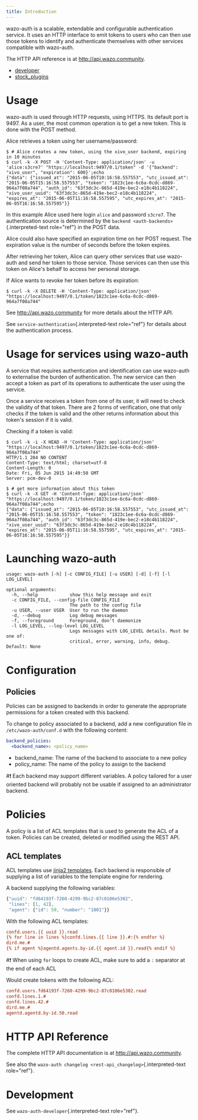 ```yaml
---
title: Introduction
---
```


wazo-auth is a scalable, extendable and configurable authentication
service. It uses an HTTP interface to emit tokens to users who can then
use those tokens to identify and authenticate themselves with other
services compatible with wazo-auth.

The HTTP API reference is at <http://api.wazo.community>.

- [developer](/uc-doc/system/wazo-auth/developer)
- [stock_plugins](/uc-doc/system/wazo-auth/stock_plugins)

Usage
=====

wazo-auth is used through HTTP requests, using HTTPS. Its default port
is 9497. As a user, the most common operation is to get a new token.
This is done with the POST method.

Alice retrieves a token using her username/password:

    $ # Alice creates a new token, using the xivo_user backend, expiring in 10 minutes
    $ curl -k -X POST -H 'Content-Type: application/json' -u 'alice:s3cre7' "https://localhost:9497/0.1/token" -d '{"backend": "xivo_user", "expiration": 600}';echo
    {"data": {"issued_at": "2015-06-05T10:16:58.557553", "utc_issued_at": "2015-06-05T15:16:58.557553", "token": "1823c1ee-6c6a-0cdc-d869-964a7f08a744", "auth_id": "63f3dc3c-865d-419e-bec2-e18c4b118224", "xivo_user_uuid": "63f3dc3c-865d-419e-bec2-e18c4b118224", "expires_at": "2015-06-05T11:16:58.557595", "utc_expires_at": "2015-06-05T16:16:58.557595"}}

In this example Alice used here login `alice` and password `s3cre7`. The
authentication source is determined by the
`backend <auth-backends>`{.interpreted-text role="ref"} in the POST
data.

Alice could also have specified an expiration time on her POST request.
The expiration value is the number of seconds before the token expires.

After retrieving her token, Alice can query other services that use
wazo-auth and send her token to those service. Those services can then
use this token on Alice\'s behalf to access her personal storage.

If Alice wants to revoke her token before its expiration:

    $ curl -k -X DELETE -H 'Content-Type: application/json' "https://localhost:9497/0.1/token/1823c1ee-6c6a-0cdc-d869-964a7f08a744"

See <http://api.wazo.community> for more details about the HTTP API.

See `service-authentication`{.interpreted-text role="ref"} for details
about the authentication process.

Usage for services using wazo-auth
==================================

A service that requires authentication and identification can use
wazo-auth to externalise the burden of authentication. The new service
can then accept a token as part of its operations to authenticate the
user using the service.

Once a service receives a token from one of its user, it will need to
check the validity of that token. There are 2 forms of verification, one
that only checks if the token is valid and the other returns information
about this token\'s session if it is valid.

Checking if a token is valid:

    $ curl -k -i -X HEAD -H 'Content-Type: application/json' "https://localhost:9497/0.1/token/1823c1ee-6c6a-0cdc-d869-964a7f08a744"
    HTTP/1.1 204 NO CONTENT
    Content-Type: text/html; charset=utf-8
    Content-Length: 0
    Date: Fri, 05 Jun 2015 14:49:50 GMT
    Server: pcm-dev-0

    $ # get more information about this token
    $ curl -k -X GET -H 'Content-Type: application/json' "https://localhost:9497/0.1/token/1823c1ee-6c6a-0cdc-d869-964a7f08a744";echo
    {"data": {"issued_at": "2015-06-05T10:16:58.557553", "utc_issued_at": "2015-06-05T15:16:58.557553", "token": "1823c1ee-6c6a-0cdc-d869-964a7f08a744", "auth_id": "63f3dc3c-865d-419e-bec2-e18c4b118224", "xivo_user_uuid": "63f3dc3c-865d-419e-bec2-e18c4b118224", "expires_at": "2015-06-05T11:16:58.557595", "utc_expires_at": "2015-06-05T16:16:58.557595"}}

Launching wazo-auth
===================

    usage: wazo-auth [-h] [-c CONFIG_FILE] [-u USER] [-d] [-f] [-l LOG_LEVEL]

    optional arguments:
      -h, --help            show this help message and exit
      -c CONFIG_FILE, --config-file CONFIG_FILE
                            The path to the config file
      -u USER, --user USER  User to run the daemon
      -d, --debug           Log debug messages
      -f, --foreground      Foreground, don't daemonize
      -l LOG_LEVEL, --log-level LOG_LEVEL
                            Logs messages with LOG_LEVEL details. Must be one of:
                            critical, error, warning, info, debug. Default: None

Configuration
=============

Policies
--------

Policies can be assigned to backends in order to generate the
appropriate permissions for a token created with this backend.

To change to policy associated to a backend, add a new configuration
file in `/etc/wazo-auth/conf.d` with the following content:

```YAML
backend_policies:
  <backend_name>: <policy_name>
```

-   backend\_name: The name of the backend to associate to a new policy
-   policy\_name: The name of the policy to assign to the backend

#:exclamation: Each backend may support different variables. A policy tailored for a
user oriented backend will probably not be usable if assigned to an
administrator backend.

Policies
========

A policy is a list of ACL templates that is used to generate the ACL of
a token. Policies can be created, deleted or modified using the REST
API.

ACL templates
-------------

ACL templates use [jinja2
templates](http://jinja.pocoo.org/docs/2.9/templates/#). Each backend is
responsible of supplying a list of variables to the template engine for
rendering.

A backend supplying the following variables:

```Javascript
{"uuid": "fd64193f-7260-4299-9bc2-87c0106e5302",
 "lines": [1, 42],
 "agent": {"id": 50, "number": "1001"}}
```

With the following ACL templates:

```Ini
confd.users.{{ uuid }}.read
{% for line in lines %}confd.lines.{{ line }}.#:{% endfor %}
dird.me.#
{% if agent %}agentd.agents.by-id.{{ agent.id }}.read{% endif %}
```

#:exclamation: When using `for` loops to create ACL, make sure to add a `:` separator
at the end of each ACL

Would create tokens with the following ACL:

```Ini
confd.users.fd64193f-7260-4299-9bc2-87c0106e5302.read
confd.lines.1.#
confd.lines.42.#
dird.me.#
agentd.agentd.by-id.50.read
```

HTTP API Reference
==================

The complete HTTP API documentation is at <http://api.wazo.community>.

See also the
`wazo-auth changelog <rest-api_changelog>`{.interpreted-text
role="ref"}.

Development
===========

See `wazo-auth-developer`{.interpreted-text role="ref"}.
